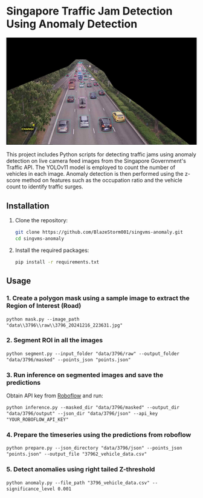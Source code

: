 # Singapore Traffic Jam Detection Using Anomaly Detection

![Traffic](data/3796/output/3796_20241211_190138.jpg)

This project includes Python scripts for detecting traffic jams using anomaly detection on live camera feed images from the Singapore Government's Traffic API. The YOLOv11 model is employed to count the number of vehicles in each image. Anomaly detection is then performed using the z-score method on features such as the occupation ratio and the vehicle count to identify traffic surges.


## Installation

1. Clone the repository:
    ```sh
    git clone https://github.com/BlazeStorm001/singvms-anomaly.git
    cd singvms-anomaly
    ```

2. Install the required packages:
    ```sh
    pip install -r requirements.txt
    ```

## Usage

### 1. Create a polygon mask using a sample image to extract the Region of Interest (Road)
```
python mask.py --image_path "data\\3796\\raw\\3796_20241216_223631.jpg"

```

### 2. Segment ROI in all the images
```
python segment.py --input_folder "data/3796/raw" --output_folder "data/3796/masked" --points_json "points.json"

```

### 3. Run inference on segmented images and save the predictions
Obtain API key from [Roboflow](https://www.roboflow.com) and run:
```
python inference.py --masked_dir "data/3796/masked" --output_dir "data/3796/output" --json_dir "data/3796/json" --api_key "YOUR_ROBOFLOW_API_KEY"

```

### 4. Prepare the timeseries using the predictions from roboflow
```
python prepare.py --json_directory "data/3796/json" --points_json "points.json" --output_file "37962_vehicle_data.csv"

```

### 5. Detect anomalies using right tailed Z-threshold
```
python anomaly.py --file_path "3796_vehicle_data.csv" --significance_level 0.001
```

